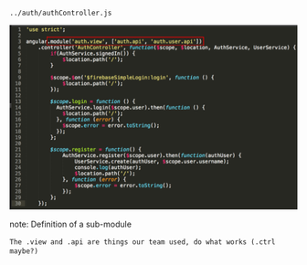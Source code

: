 `../auth/authController.js`

![Modules Code](img/code-module-2.png)

note:
    Definition of a sub-module

    The .view and .api are things our team used, do what works (.ctrl maybe?)
